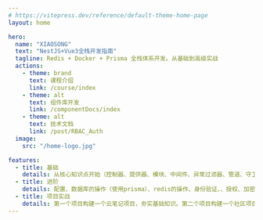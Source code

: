 ```yaml
---
# https://vitepress.dev/reference/default-theme-home-page
layout: home

hero:
  name: "XIAOSONG"
  text: "NestJS+Vue3全栈开发指南"
  tagline: Redis + Docker + Prisma 全栈体系开发。从基础到高级实战
  actions:
    - theme: brand
      text: 课程介绍
      link: /course/index
    - theme: alt
      text: 组件库开发
      link: /componentDocs/index
    - theme: alt
      text: 技术文档
      link: /post/RBAC_Auth
  image:
    src: "/home-logo.jpg"

features:
  - title: 基础
    details: 从核心知识点开始（控制器、提供器、模块、中间件、异常过滤器、管道、守卫、拦截器、自定义装饰器、自定义提供器、异步提供器动态模块等知识点）到NestJS实现原理
  - title: 进阶
    details: 配置、数据库的操作（使用prisma）、redis的操作、身份验证、、授权、加密和散列、限速、任务调度、文件上传等
  - title: 项目实战
    details: 第一个项目构建一个云笔记项目，夯实基础知识。第二个项目构建一个社区项目（类似稀土掘金），主要是用来巩固进阶知识点。第三个项目是创建一个社交软件（类似微信），增加简历的项目亮点也是知识点的进阶实战
---
```

